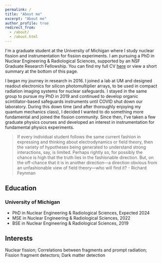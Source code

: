 ```yaml
---
permalink: /
title: "About me"
excerpt: "About me"
author_profile: true
redirect_from:
  - /about/
  - /about.html
---
```


I'm a graduate student at the University of Michigan where I study nuclear fission and instrumentation for fission experiments. I am pursuing a PhD in Nuclear Engineering & Radiological Sciences, supported by an NSF Graduate Research Fellowship. You can find my full CV [here](https://nathangiha.info/cv/) or view a short summary at the bottom of this page.

I began my journey in research in 2016. I joined a lab at UM and designed readout electronics for silicon photomultiplier arrays, to be used in compact radiation imaging systems for nuclear safeguards. I stayed in the same group to pursue my PhD in 2019 and continued to develop organic scintillator-based safeguards instruments until COVID shut down our laboratory. During this down time (and after thoroughly enjoying my quantum mechanics class), I decided I wanted to do something more fundamental and joined the fission community. Since then, I've taken a few graduate physics courses and developed an interest in instrumentation for fundamental physics experiments.


> If every individual student follows the same current fashion in expressing and thinking about electrodynamics or field theory, then the variety of hypotheses being generated to understand strong interactions, say, is limited. Perhaps rightly so, for possibly the chance is high that the truth lies in the fashionable direction. But, on the off-chance that it is in another direction—a direction obvious from an unfashionable view of field theory—who will find it? - Richard Feynman




## Education   
### University of Michigan   
- PhD in Nuclear Engineering & Radiological Sciences, Expected 2024   
- MSE in Nuclear Engineering & Radiological Sciences, 2022   
- BSE in Nuclear Engineering & Radiological Sciences, 2019

## Interests
Nuclear fission; Correlations between fragments and prompt radiation; Fission fragment detectors; Dark matter detection
